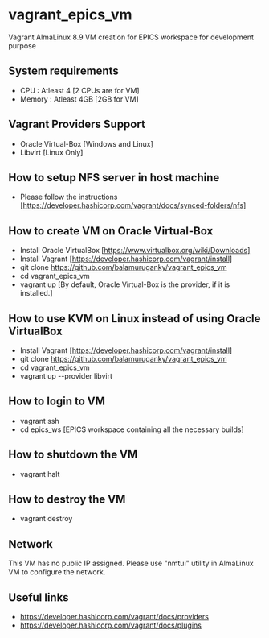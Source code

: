 # vagrant_epics_vm
Vagrant AlmaLinux 8.9 VM creation for EPICS workspace for development purpose

## System requirements
* CPU : Atleast 4 [2 CPUs are for VM]
* Memory : Atleast 4GB [2GB for VM]

## Vagrant Providers Support
* Oracle Virtual-Box [Windows and Linux]
* Libvirt [Linux Only]

## How to setup NFS server in host machine
* Please follow the instructions [https://developer.hashicorp.com/vagrant/docs/synced-folders/nfs]

## How to create VM on Oracle Virtual-Box
* Install Oracle VirtualBox [https://www.virtualbox.org/wiki/Downloads]
* Install Vagrant [https://developer.hashicorp.com/vagrant/install]
* git clone https://github.com/balamuruganky/vagrant_epics_vm
* cd vagrant_epics_vm
* vagrant up [By default, Oracle Virtual-Box is the provider, if it is installed.]

## How to use KVM on Linux instead of using Oracle VirtualBox
* Install Vagrant [https://developer.hashicorp.com/vagrant/install]
* git clone https://github.com/balamuruganky/vagrant_epics_vm
* cd vagrant_epics_vm
* vagrant up --provider libvirt

## How to login to VM
* vagrant ssh
* cd epics_ws [EPICS workspace containing all the necessary builds]

## How to shutdown the VM
* vagrant halt

## How to destroy the VM
* vagrant destroy

## Network
This VM has no public IP assigned. Please use "nmtui" utility in AlmaLinux VM to configure the network.

## Useful links
* https://developer.hashicorp.com/vagrant/docs/providers
* https://developer.hashicorp.com/vagrant/docs/plugins

